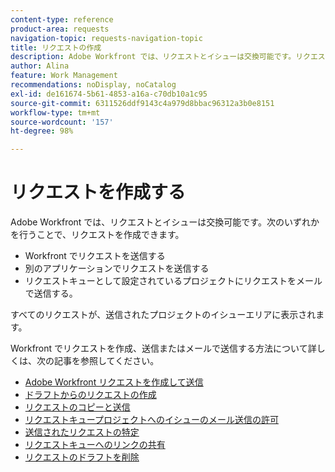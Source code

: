 ```yaml
---
content-type: reference
product-area: requests
navigation-topic: requests-navigation-topic
title: リクエストの作成
description: Adobe Workfront では、リクエストとイシューは交換可能です。リクエストを作成するには、Workfront でリクエストを送信するか、別のアプリケーションでリクエストを送信するか、リクエストキューとして設定されているプロジェクトにリクエストをメールで送信します。
author: Alina
feature: Work Management
recommendations: noDisplay, noCatalog
exl-id: de161674-5b61-4853-a16a-c70db10a1c95
source-git-commit: 6311526ddf9143c4a979d8bbac96312a3b0e8151
workflow-type: tm+mt
source-wordcount: '157'
ht-degree: 98%

---
```


# リクエストを作成する

<!--
{{highlighted-preview}}
-->

Adobe Workfront では、リクエストとイシューは交換可能です。次のいずれかを行うことで、リクエストを作成できます。

* Workfront でリクエストを送信する
* 別のアプリケーションでリクエストを送信する
* リクエストキューとして設定されているプロジェクトにリクエストをメールで送信する。

すべてのリクエストが、送信されたプロジェクトのイシューエリアに表示されます。

Workfront でリクエストを作成、送信またはメールで送信する方法について詳しくは、次の記事を参照してください。

* [Adobe Workfront リクエストを作成して送信](../../../manage-work/requests/create-requests/create-submit-requests.md)
* [ドラフトからのリクエストの作成](../../../manage-work/requests/create-requests/create-requests-from-drafts.md)
* [リクエストのコピーと送信](../../../manage-work/requests/create-requests/copy-and-submit-requests.md)
* [リクエストキュープロジェクトへのイシューのメール送信の許可](../../../manage-work/requests/create-requests/enable-email-issues-into-projects.md)
* [送信されたリクエストの特定](../../../manage-work/requests/create-requests/locate-submitted-requests.md)
* [リクエストキューへのリンクの共有](../../../manage-work/requests/create-requests/share-link-to-request-queue.md)
* [リクエストのドラフトを削除](../../../manage-work/requests/create-requests/delete-request-draft.md)
